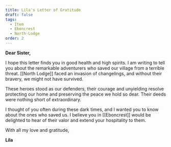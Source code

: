 ```yaml
---
title: Lila's Letter of Gratitude
draft: false
tags:
  - Item
  - Eboncrest
  - North-Lodge
order: 2
---
```

**Dear Sister,**

I hope this letter finds you in good health and high spirits. I am writing to tell you about the remarkable adventurers who saved our village from a terrible threat. [[North Lodge]] faced an invasion of changelings, and without their bravery, we might not have survived.

These heroes stood as our defenders, their courage and unyielding resolve protecting our home and preserving the peace we hold so dear. Their deeds were nothing short of extraordinary.

I thought of you often during these dark times, and I wanted you to know about the ones who saved us. I believe you in [[Eboncrest]] would be delighted to hear of their valor and extend your hospitality to them.

With all my love and gratitude,

**Lila**